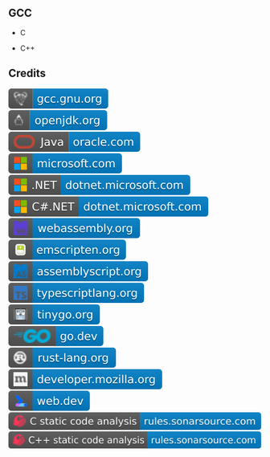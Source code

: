 GCC
---

- C

- C++

Credits
-------
[![image](
Credits/gcc.gnu.org.svg)](https://gcc.gnu.org/)  
[![image](
Credits/openjdk.org.svg)](https://openjdk.org/)  
[![image](
Credits/Java-oracle.com.svg)](https://oracle.com/java/)  
[![image](
Credits/microsoft.com.svg)](https://microsoft.com/)<!--[![image](
Credits/dotnet.microsoft.com.svg)](https://dotnet.microsoft.com/)-->  
[![image](
Credits/CS.NET-dotnet.microsoft.com.svg)](https://dotnet.microsoft.com/)  
[![image](
Credits/CS-dotnet.microsoft.com.svg)](https://dotnet.microsoft.com/languages/csharp/)  
[![image](
Credits/webassembly.org.svg)](https://webassembly.org/)  
[![image](
Credits/emscripten.org.svg)](https://emscripten.org/)  
[![image](
Credits/assemblyscript.org.svg)](https://assemblyscript.org/)  
[![image](
Credits/typescriptlang.org.svg)](https://typescriptlang.org/)  
[![image](
Credits/tinygo.org.svg)](https://tinygo.org/)  
[![image](
Credits/go.dev.svg)](https://go.dev/)  
[![image](
Credits/rust-lang.org.svg)](https://rust-lang.org/)  
[![image](
Credits/developer.mozilla.org.svg)](https://developer.mozilla.org/)  
[![image](
Credits/web.dev.svg)](https://web.dev/)<!--[![image](
Credits/jetbrains.com.svg)](https://jetbrains.com/)  
[![image](
Credits/CLion-jetbrains.com.svg)](https://jetbrains.com/clion/)-->  
[![image](
Credits/C-static-code-analysis-rules.sonarsource.com.svg)](https://rules.sonarsource.com/c/)  
[![image](
Credits/CPP-static-code-analysis-rules.sonarsource.com.svg)](https://rules.sonarsource.com/cpp/)